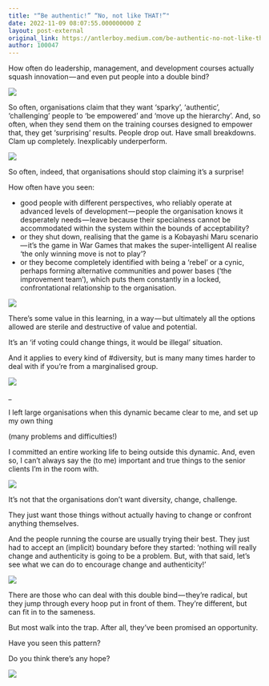 ```yaml
---
title: "“Be authentic!” “No, not like THAT!”"
date: 2022-11-09 08:07:55.000000000 Z
layout: post-external
original_link: https://antlerboy.medium.com/be-authentic-no-not-like-that-d2a40706fc21?source=rss-97852f5a56ae------2
author: 100047
---
```


How often do leadership, management, and development courses actually squash innovation — and even put people into a double bind?

![](https://cdn-images-1.medium.com/max/1024/1*GDldM1Fg7VYzVh3qd6HJPQ.png)

So often, organisations claim that they want ‘sparky’, ‘authentic’, ‘challenging’ people to ‘be empowered’ and ‘move up the hierarchy’. And, so often, when they send them on the training courses designed to empower that, they get ‘surprising’ results. People drop out. Have small breakdowns. Clam up completely. Inexplicably underperform.

![](https://cdn-images-1.medium.com/max/1024/1*bHicNPUqA7fzMsBE-zyV4g.png)

So often, indeed, that organisations should stop claiming it’s a surprise!

How often have you seen:

- good people with different perspectives, who reliably operate at advanced levels of development — people the organisation knows it desperately needs — leave because their specialness cannot be accommodated within the system within the bounds of acceptability?
- or they shut down, realising that the game is a Kobayashi Maru scenario — it’s the game in War Games that makes the super-intelligent AI realise ‘the only winning move is not to play’?
- or they become completely identified with being a ‘rebel’ or a cynic, perhaps forming alternative communities and power bases (‘the improvement team’), which puts them constantly in a locked, confrontational relationship to the organisation.

![](https://cdn-images-1.medium.com/max/1024/1*MK5NDIhW6VUBHtJTSgg-_w.png)

There’s some value in this learning, in a way — but ultimately all the options allowed are sterile and destructive of value and potential.

It’s an ‘if voting could change things, it would be illegal’ situation.

And it applies to every kind of #diversity, but is many many times harder to deal with if you’re from a marginalised group.

![](https://cdn-images-1.medium.com/max/1024/1*yiG6sgkfwXjQ1BPUnBTnoA.png)

\_

I left large organisations when this dynamic became clear to me, and set up my own thing

(many problems and difficulties!)

I committed an entire working life to being outside this dynamic. And, even so, I can’t always say the (to me) important and true things to the senior clients I’m in the room with.

![](https://cdn-images-1.medium.com/max/1024/1*uWYy9fKykxbNNwybWIjRhQ.png)

It’s not that the organisations don’t want diversity, change, challenge.

They just want those things without actually having to change or confront anything themselves.

And the people running the course are usually trying their best. They just had to accept an (implicit) boundary before they started: ‘nothing will really change and authenticity is going to be a problem. But, with that said, let’s see what we can do to encourage change and authenticity!’

![](https://cdn-images-1.medium.com/max/1024/1*nZ0HvzA51T3sTCfPUr6gQA.png)

There are those who can deal with this double bind — they’re radical, but they jump through every hoop put in front of them. They’re different, but can fit in to the sameness.

But most walk into the trap. After all, they’ve been promised an opportunity.

Have you seen this pattern?

Do you think there’s any hope?

 ![](https://medium.com/_/stat?event=post.clientViewed&referrerSource=full_rss&postId=d2a40706fc21)